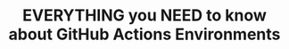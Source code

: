---
layout: post
title: "EVERYTHING you NEED to know about GitHub Actions Environments"
description: "The features everyone was waiting for in GitHub Actions are finally here: Environments and Manual App..."
summary: "The features everyone was waiting for in GitHub Actions are finally here: Environments and Manual App..."
img: "https://res.cloudinary.com/practicaldev/image/fetch/s--pKGGeNPD--/c_imagga_scale,f_auto,fl_progressive,h_500,q_auto,w_1000/https://dev-to-uploads.s3.amazonaws.com/i/gpc9le3i16vsoycel7se.png"
tags: [devops,github actions]
redirect_to: https://dev.to/n3wt0n/everything-you-need-to-know-about-github-actions-environments-9p7
---